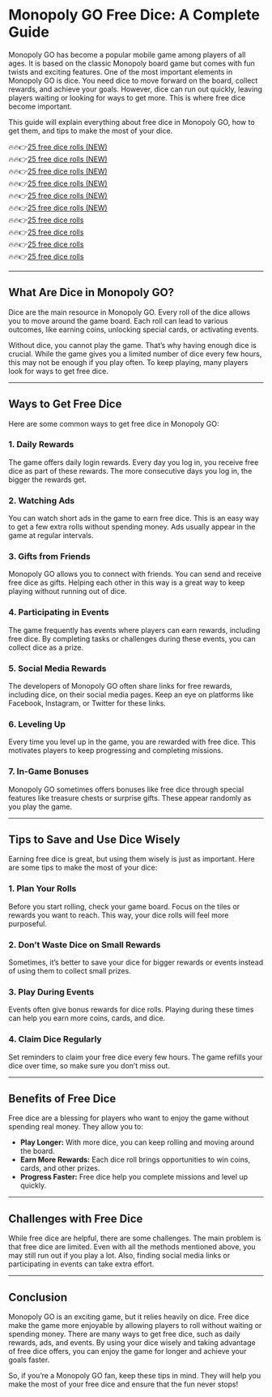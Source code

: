 
# Monopoly GO Free Dice: A Complete Guide

Monopoly GO has become a popular mobile game among players of all ages. It is based on the classic Monopoly board game but comes with fun twists and exciting features. One of the most important elements in Monopoly GO is dice. You need dice to move forward on the board, collect rewards, and achieve your goals. However, dice can run out quickly, leaving players waiting or looking for ways to get more. This is where free dice become important.

This guide will explain everything about free dice in Monopoly GO, how to get them, and tips to make the most of your dice.

🔥🔥👉[25 free dice rolls (NEW)](https://monopolygofreedice.cc)  
🔥🔥👉[25 free dice rolls (NEW)](https://monopolygofreedice.cc)  
🔥🔥👉[25 free dice rolls (NEW)](https://monopolygofreedice.cc)  
🔥🔥👉[25 free dice rolls (NEW)](https://monopolygofreedice.cc)  
🔥🔥👉[25 free dice rolls (NEW)](https://monopolygofreedice.cc)  
🔥🔥👉[25 free dice rolls (NEW)](https://monopolygofreedice.cc)  
🔥🔥👉[25 free dice rolls](https://monopolygofreedice.cc)  
🔥🔥👉[25 free dice rolls](https://monopolygofreedice.cc)  
🔥🔥👉[25 free dice rolls](https://monopolygofreedice.cc)  
🔥🔥👉[25 free dice rolls](https://monopolygofreedice.cc)  


---

## What Are Dice in Monopoly GO?

Dice are the main resource in Monopoly GO. Every roll of the dice allows you to move around the game board. Each roll can lead to various outcomes, like earning coins, unlocking special cards, or activating events.

Without dice, you cannot play the game. That’s why having enough dice is crucial. While the game gives you a limited number of dice every few hours, this may not be enough if you play often. To keep playing, many players look for ways to get free dice.

---

## Ways to Get Free Dice

Here are some common ways to get free dice in Monopoly GO:

### 1. Daily Rewards
The game offers daily login rewards. Every day you log in, you receive free dice as part of these rewards. The more consecutive days you log in, the bigger the rewards get.

### 2. Watching Ads
You can watch short ads in the game to earn free dice. This is an easy way to get a few extra rolls without spending money. Ads usually appear in the game at regular intervals.

### 3. Gifts from Friends
Monopoly GO allows you to connect with friends. You can send and receive free dice as gifts. Helping each other in this way is a great way to keep playing without running out of dice.

### 4. Participating in Events
The game frequently has events where players can earn rewards, including free dice. By completing tasks or challenges during these events, you can collect dice as a prize.

### 5. Social Media Rewards
The developers of Monopoly GO often share links for free rewards, including dice, on their social media pages. Keep an eye on platforms like Facebook, Instagram, or Twitter for these links.

### 6. Leveling Up
Every time you level up in the game, you are rewarded with free dice. This motivates players to keep progressing and completing missions.

### 7. In-Game Bonuses
Monopoly GO sometimes offers bonuses like free dice through special features like treasure chests or surprise gifts. These appear randomly as you play the game.

---

## Tips to Save and Use Dice Wisely

Earning free dice is great, but using them wisely is just as important. Here are some tips to make the most of your dice:

### 1. Plan Your Rolls
Before you start rolling, check your game board. Focus on the tiles or rewards you want to reach. This way, your dice rolls will feel more purposeful.

### 2. Don’t Waste Dice on Small Rewards
Sometimes, it’s better to save your dice for bigger rewards or events instead of using them to collect small prizes.

### 3. Play During Events
Events often give bonus rewards for dice rolls. Playing during these times can help you earn more coins, cards, and dice.

### 4. Claim Dice Regularly
Set reminders to claim your free dice every few hours. The game refills your dice over time, so make sure you don’t miss out.

---

## Benefits of Free Dice

Free dice are a blessing for players who want to enjoy the game without spending real money. They allow you to:

- **Play Longer:** With more dice, you can keep rolling and moving around the board.
- **Earn More Rewards:** Each dice roll brings opportunities to win coins, cards, and other prizes.
- **Progress Faster:** Free dice help you complete missions and level up quickly.

---

## Challenges with Free Dice

While free dice are helpful, there are some challenges. The main problem is that free dice are limited. Even with all the methods mentioned above, you may still run out if you play a lot. Also, finding social media links or participating in events can take extra effort.

---

## Conclusion

Monopoly GO is an exciting game, but it relies heavily on dice. Free dice make the game more enjoyable by allowing players to roll without waiting or spending money. There are many ways to get free dice, such as daily rewards, ads, and events. By using your dice wisely and taking advantage of free dice offers, you can enjoy the game for longer and achieve your goals faster.

So, if you’re a Monopoly GO fan, keep these tips in mind. They will help you make the most of your free dice and ensure that the fun never stops!
```
